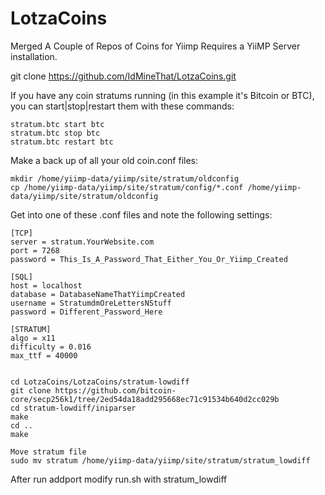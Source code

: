 # LotzaCoins
Merged A Couple of Repos of Coins for Yiimp
Requires a YiiMP Server installation.

git clone https://github.com/IdMineThat/LotzaCoins.git

If you have any coin stratums running (in this example it's Bitcoin or BTC), you can start|stop|restart them with these commands:

    stratum.btc start btc
    stratum.btc stop btc
    stratum.btc restart btc
    
Make a back up of all your old coin.conf files:

    mkdir /home/yiimp-data/yiimp/site/stratum/oldconfig
    cp /home/yiimp-data/yiimp/site/stratum/config/*.conf /home/yiimp-data/yiimp/site/stratum/oldconfig

Get into one of these .conf files and note the following settings:

    [TCP]
    server = stratum.YourWebsite.com
    port = 7268
    password = This_Is_A_Password_That_Either_You_Or_Yiimp_Created

    [SQL]
    host = localhost
    database = DatabaseNameThatYiimpCreated
    username = StratumdmOreLettersNStuff
    password = Different_Password_Here

    [STRATUM]
    algo = x11
    difficulty = 0.016
    max_ttf = 40000


    cd LotzaCoins/LotzaCoins/stratum-lowdiff
    git clone https://github.com/bitcoin-core/secp256k1/tree/2ed54da18add295668ec71c91534b640d2cc029b
    cd stratum-lowdiff/iniparser
    make
    cd ..
    make

    Move stratum file
    sudo mv stratum /home/yiimp-data/yiimp/site/stratum/stratum_lowdiff

After run addport modify run.sh with stratum_lowdiff
